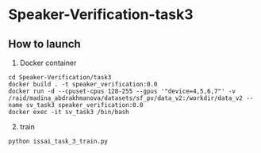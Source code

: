 # Speaker-Verification-task3

## How to launch 
1. Docker container
```
cd Speaker-Verification/task3
docker build . -t speaker_verification:0.0
docker run -d --cpuset-cpus 128-255 --gpus '"device=4,5,6,7"' -v /raid/madina_abdrakhmanova/datasets/sf_pv/data_v2:/workdir/data_v2 --name sv_task3 speaker_verification:0.0
docker exec -it sv_task3 /bin/bash
```
2. train 
```
python issai_task_3_train.py
```
